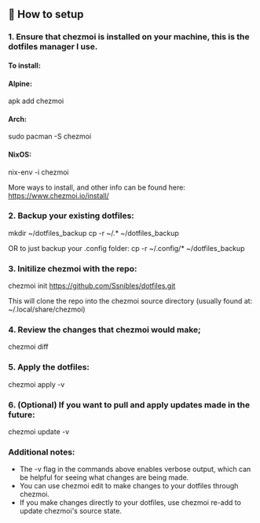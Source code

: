 ## 🚀 How to setup
### 1. Ensure that chezmoi is installed on your machine, this is the dotfiles manager I use.
#### To install:

#### Alpine:
apk add chezmoi

#### Arch:
sudo pacman -S chezmoi

#### NixOS:
nix-env -i chezmoi

More ways to install, and other info can be found here: 
https://www.chezmoi.io/install/

### 2. Backup your existing dotfiles:
mkdir ~/dotfiles_backup
cp -r ~/.* ~/dotfiles_backup

OR to just backup your .config folder:
cp -r ~/.config/* ~/dotfiles_backup

### 3. Initilize chezmoi with the repo:
chezmoi init https://github.com/Ssnibles/dotfiles.git

This will clone the repo into the chezmoi source directory (usually found at: ~/.local/share/chezmoi)

### 4. Review the changes that chezmoi would make;
chezmoi diff

### 5. Apply the dotfiles:
chezmoi apply -v

### 6. (Optional) If you want to pull and apply updates made in the future: 
chezmoi update -v

### Additional notes:
- The -v flag in the commands above enables verbose output, which can be helpful for seeing what changes are being made.
- You can use chezmoi edit <file> to make changes to your dotfiles through chezmoi.
- If you make changes directly to your dotfiles, use chezmoi re-add to update chezmoi's source state.

